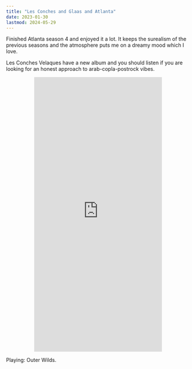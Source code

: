 ```yaml
---
title: "Les Conches and Glaas and Atlanta"
date: 2023-01-30
lastmod: 2024-05-29
---
```


Finished Atlanta season 4 and enjoyed it a lot. It keeps the surealism of the previous seasons and the atmosphere puts me on a dreamy mood which I love.

Les Conches Velaques have a new album and you should listen if you are looking for an honest approach to arab-copla-postrock vibes.

<div style="display: flex; justify-content: center;">
<iframe style="border: 0; width: 350px; height: 750px;" src="https://bandcamp.com/EmbeddedPlayer/album=2672090613/size=large/bgcol=ffffff/linkcol=0687f5/tracklist=true/transparent=true/" seamless><a href="https://lesconchesvelasques.bandcamp.com/album/sitio-y-lacer-a-lp">sitio y lacería - lp by les conches velasques</a></iframe>
</div>


Playing: Outer Wilds.